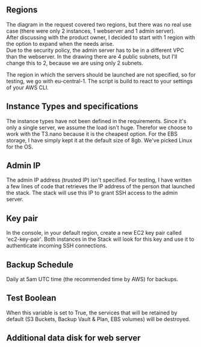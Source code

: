 ## Regions
The diagram in the request covered two regions, but there was no real use case (there were only 2 instances, 1 webserver and 1 admin server).   
After discussing with the product owner, I decided to start with 1 region with the option to expand when the needs arise.   
Due to the security policy, the admin server has to be in a different VPC than the webserver. In the drawing there are 4 public subnets, but I'll change this to 2, because we are using only 2 subnets. 
  
The region in which the servers should be launched are not specified, so for testing, we go with eu-central-1. The script is build to react to your settings of your AWS CLI.

## Instance Types and specifications
The instance types have not been defined in the requirements. Since it's only a single server, we assume the load isn't huge. Therefor we choose to work with the T3.nano because it is the cheapest option.
For the EBS storage, I have simply kept it at the default size of 8gb. 
We've picked Linux for the OS.

## Admin IP
The admin IP address (trusted IP) isn't specified. For testing, I have written a few lines of code that retrieves the IP address of the person that launched the stack. The stack will use this IP to grant SSH access to the admin server.

## Key pair
In the console, in your default region, create a new EC2 key pair called 'ec2-key-pair'. Both instances in the Stack will look for this key and use it to authenticate incoming SSH connections.

## Backup Schedule
Daily at 5am UTC time (the recommended time by AWS) for backups.

## Test Boolean
When this variable is set to True, the services that will be retained by default (S3 Buckets, Backup Vault & Plan, EBS volumes) will be destroyed.

## Additional data disk for web server